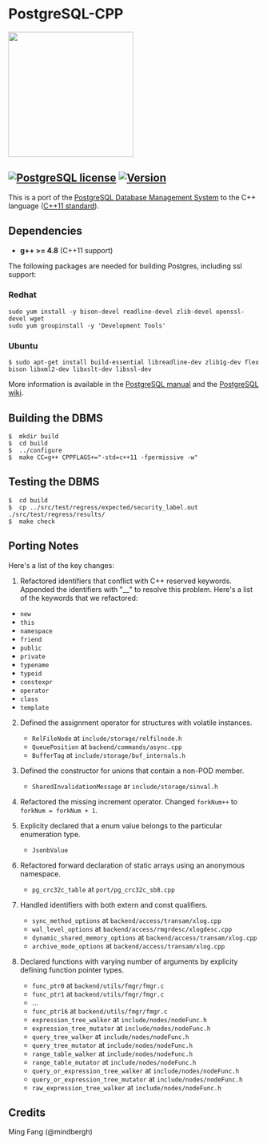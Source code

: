 # PostgreSQL-CPP 
<a href="http://pelotondb.org/"><img src="http://db.cs.cmu.edu/wordpress/wp-content/uploads/2015/01/pgc.jpg" width="250"></a>

[![PostgreSQL license](https://img.shields.io/badge/license-postgresql-green.svg?style=flat)](https://www.postgresql.org/about/licence/) [![Version](https://img.shields.io/badge/version-9.5.3-red.svg)](https://www.postgresql.org/docs/9.5/static/release-9-5-3.html)
-----------------

This is a port of the [PostgreSQL Database Management System](https://www.postgresql.org/) to the C++ language ([C++11 standard](https://gcc.gnu.org/projects/cxx-status.html#cxx11)).

## Dependencies

- **g++ >= 4.8** (C++11 support)

The following packages are needed for building Postgres, including ssl support: 

### Redhat

```
sudo yum install -y bison-devel readline-devel zlib-devel openssl-devel wget
sudo yum groupinstall -y 'Development Tools'
```

### Ubuntu 

```
$ sudo apt-get install build-essential libreadline-dev zlib1g-dev flex bison libxml2-dev libxslt-dev libssl-dev
```

More information is available in the [PostgreSQL manual](https://www.postgresql.org/docs/9.5/static/install-procedure.html) and the [PostgreSQL wiki](https://wiki.postgresql.org/wiki/Compile_and_Install_from_source_code).

## Building the DBMS

```
$  mkdir build
$  cd build
$  ../configure
$  make CC=g++ CPPFLAGS+="-std=c++11 -fpermissive -w"
```

## Testing the DBMS

```
$  cd build
$  cp ../src/test/regress/expected/security_label.out ./src/test/regress/results/
$  make check
```

## Porting Notes

Here's a list of the key changes:

1. Refactored identifiers that conflict with C++ reserved keywords. Appended the identifiers with "__" to resolve this problem. Here's a list of the keywords that we refactored:

  * `new`
  * `this`
  * `namespace`
  * `friend`
  * `public`
  * `private`
  * `typename`
  * `typeid`
  * `constexpr`
  * `operator`
  * `class`
  * `template`

2. Defined the assignment operator for structures with volatile instances.

    * `RelFileNode` at `include/storage/relfilnode.h`
    * `QueuePosition` at `backend/commands/async.cpp`
    * `BufferTag` at `include/storage/buf_internals.h`

3. Defined the constructor for unions that contain a non-POD member.

    * `SharedInvalidationMessage` ar `include/storage/sinval.h`

4. Refactored the missing increment operator. Changed `forkNum++` to `forkNum = forkNum + 1`.

5. Explicity declared that a enum value belongs to the particular enumeration type.

    * `JsonbValue`

7. Refactored forward declaration of static arrays using an anonymous namespace.

    * `pg_crc32c_table` at `port/pg_crc32c_sb8.cpp`

8. Handled identifiers with both extern and const qualifiers.

    * `sync_method_options` at `backend/access/transam/xlog.cpp`
    * `wal_level_options` at `backend/access/rmgrdesc/xlogdesc.cpp`
    * `dynamic_shared_memory_options` at `backend/access/transam/xlog.cpp`
    * `archive_mode_options` at `backend/access/transam/xlog.cpp`

9. Declared functions with varying number of arguments by explicity defining function pointer types.

    * `func_ptr0` at `backend/utils/fmgr/fmgr.c`
    * `func_ptr1` at `backend/utils/fmgr/fmgr.c`
    * ...
    * `func_ptr16` at `backend/utils/fmgr/fmgr.c`
    * `expression_tree_walker` at `include/nodes/nodeFunc.h`
    * `expression_tree_mutator` at `include/nodes/nodeFunc.h`
    * `query_tree_walker` at `include/nodes/nodeFunc.h`
    * `query_tree_mutator` at `include/nodes/nodeFunc.h`
    * `range_table_walker` at `include/nodes/nodeFunc.h`
    * `range_table_mutator` at `include/nodes/nodeFunc.h`
    * `query_or_expression_tree_walker` at `include/nodes/nodeFunc.h`
    * `query_or_expression_tree_mutator` at `include/nodes/nodeFunc.h`
    * `raw_expression_tree_walker` at `include/nodes/nodeFunc.h`

## Credits

Ming Fang (@mindbergh)	
